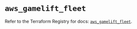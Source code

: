 # `aws_gamelift_fleet`

Refer to the Terraform Registry for docs: [`aws_gamelift_fleet`](https://registry.terraform.io/providers/hashicorp/aws/6.10.0/docs/resources/gamelift_fleet).
